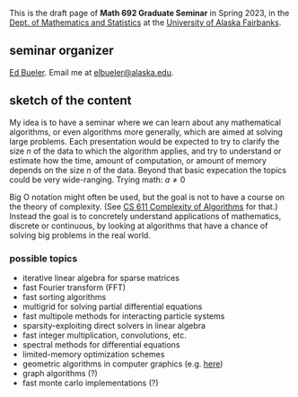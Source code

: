 This is the draft page of **Math 692 Graduate Seminar** in Spring 2023, in the [Dept. of Mathematics and Statistics](http://www.uaf.edu/dms/) at the [University of Alaska Fairbanks](http://www.uaf.edu/).

## seminar organizer

[Ed Bueler](http://bueler.github.io/).  Email me at [elbueler@alaska.edu](mailto:elbueler@alaska.edu).

## sketch of the content

My idea is to have a seminar where we can learn about any mathematical algorithms, or even algorithms more generally, which are aimed at solving large problems.  Each presentation would be expected to try to clarify the size $n$ of the data to which the algorithm applies, and try to understand or estimate how the time, amount of computation, or amount of memory depends on the size $n$ of the data.  Beyond that basic expecation the topics could be very wide-ranging.  Trying math: $a \ne 0$

Big O notation might often be used, but the goal is not to have a course on the theory of complexity.  (See [CS 611 Complexity of Algorithms](https://catalog.uaf.edu/courses/cs/) for that.)  Instead the goal is to concretely understand applications of mathematics, discrete or continuous, by looking at algorithms that have a chance of solving big problems in the real world.

### possible topics

  * iterative linear algebra for sparse matrices
  * fast Fourier transform (FFT)
  * fast sorting algorithms
  * multigrid for solving partial differential equations
  * fast multipole methods for interacting particle systems
  * sparsity-exploiting direct solvers in linear algebra
  * fast integer multiplication, convolutions, etc.
  * spectral methods for differential equations
  * limited-memory optimization schemes
  * geometric algorithms in computer graphics (e.g. [here](https://www.cs.princeton.edu/courses/archive/fall04/cos226/lectures/geometry.4up.pdf))
  * graph algorithms (?)
  * fast monte carlo implementations (?)

